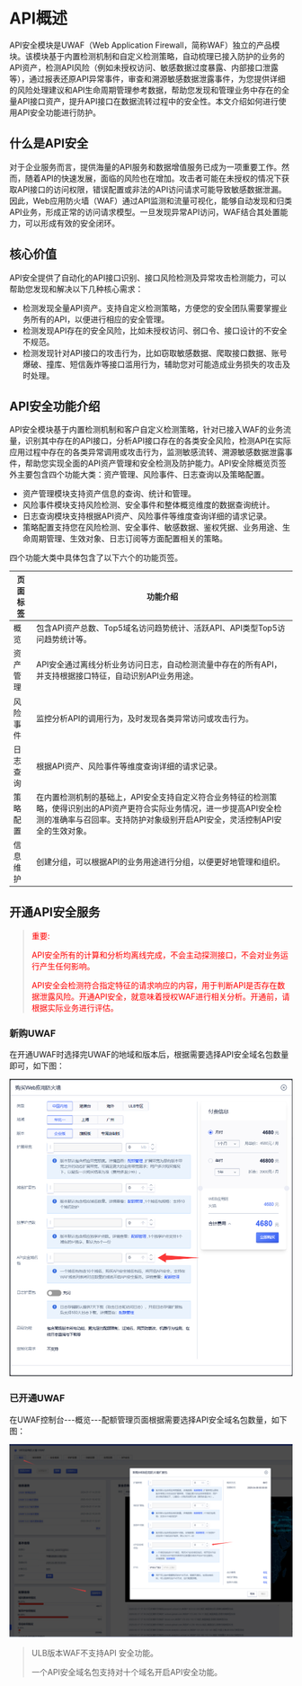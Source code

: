 # API概述

API安全模块是UWAF（Web Application Firewall，简称WAF）独立的产品模块。该模块基于内置检测机制和自定义检测策略，自动梳理已接入防护的业务的API资产，检测API风险（例如未授权访问、敏感数据过度暴露、内部接口泄露等），通过报表还原API异常事件，审查和溯源敏感数据泄露事件，为您提供详细的风险处理建议和API生命周期管理参考数据，帮助您发现和管理业务中存在的全量API接口资产，提升API接口在数据流转过程中的安全性。本文介绍如何进行使用API安全功能进行防护。

## 什么是API安全

对于企业服务而言，提供海量的API服务和数据增值服务已成为一项重要工作。然而，随着API的快速发展，面临的风险也在增加。攻击者可能在未授权的情况下获取API接口的访问权限，错误配置或非法的API访问请求可能导致敏感数据泄漏。因此，Web应用防火墙（WAF）通过API监测和流量可视化，能够自动发现和归类API业务，形成正常的访问请求模型。一旦发现异常API访问，WAF结合其处置能力，可以形成有效的安全闭环。

## 核心价值

API安全提供了自动化的API接口识别、接口风险检测及异常攻击检测能力，可以帮助您发现和解决以下几种核心需求：

- 检测发现全量API资产。支持自定义检测策略，方便您的安全团队需要掌握业务所有的API，以便进行相应的安全管理。
- 检测发现API存在的安全风险，比如未授权访问、弱口令、接口设计的不安全不规范。
- 检测发现针对API接口的攻击行为，比如窃取敏感数据、爬取接口数据、账号爆破、撞库、短信轰炸等接口滥用行为，辅助您对可能造成业务损失的攻击及时处理。

## API安全功能介绍

API安全模块基于内置检测机制和客户自定义检测策略，针对已接入WAF的业务流量，识别其中存在的API接口，分析API接口存在的各类安全风险，检测API在实际应用过程中存在的各类异常调用或攻击行为，监测敏感流转、溯源敏感数据泄露事件，帮助您实现全面的API资产管理和安全检测及防护能力。API安全除概览页签外主要包含四个功能大类：资产管理、风险事件、日志查询以及策略配置。

- 资产管理模块支持资产信息的查询、统计和管理。
- 风险事件模块支持风险检测、安全事件和整体概览维度的数据查询统计。
- 日志查询模块支持根据API资产、风险事件等维度查询详细的请求记录。
- 策略配置支持您在风险检测、安全事件、敏感数据、鉴权凭据、业务用途、生命周期管理、生效对象、日志订阅等方面配置相关的策略。

四个功能大类中具体包含了以下六个的功能页签。

| 页面标签 | 功能介绍                                                     |
| -------- | ------------------------------------------------------------ |
| 概览     | 包含API资产总数、Top5域名访问趋势统计、活跃API、API类型Top5访问趋势统计等。 |
| 资产管理 | API安全通过离线分析业务访问日志，自动检测流量中存在的所有API，并支持根据接口特征，自动识别API业务用途。 |
| 风险事件 | 监控分析API的调用行为，及时发现各类异常访问或攻击行为。      |
| 日志查询 | 根据API资产、风险事件等维度查询详细的请求记录。              |
| 策略配置 | 在内置检测机制的基础上，API安全支持自定义符合业务特征的检测策略，使得识别出的API资产更符合实际业务情况，进一步提高API安全检测的准确率与召回率。支持防护对象级别开启API安全，灵活控制API安全的生效对象。 |
| 信息维护 | 创建分组，可以根据API的业务用途进行分组，以便更好地管理和组织。 |

## 开通API安全服务

> <p style="color: red;">重要:</p>
>
> <p style="color: red;">API安全所有的计算和分析均离线完成，不会主动探测接口，不会对业务运行产生任何影响。</p>
>
> <p style="color: red;">API安全会检测符合指定特征的请求响应的内容，用于判断API是否存在数据泄露风险。开通API安全，就意味着授权WAF进行相关分析。开通前，请根据实际业务进行评估。
>
> 

### 新购UWAF

​	在开通UWAF时选择完UWAF的地域和版本后，根据需要选择API安全域名包数量即可，如下图：

![](/images/api-security/buy-apisec.png)



### 已开通UWAF

​	在UWAF控制台---概览---配额管理页面根据需要选择API安全域名包数量，如下图：

![](/images/api-security/ext-apsec.png)

> ULB版本WAF不支持API 安全功能。
>
> 一个API安全域名包支持对十个域名开启API安全功能。
